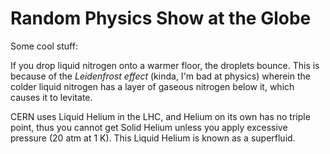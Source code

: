 # Random Physics Show at the Globe

Some cool stuff:

If you drop liquid nitrogen onto a warmer floor, the droplets bounce. This is because of the _Leidenfrost effect_ (kinda, I'm bad at physics) wherein the colder liquid nitrogen has a layer of gaseous nitrogen below it, which causes it to levitate.

CERN uses Liquid Helium in the LHC, and Helium on its own has no triple point, thus you cannot get Solid Helium unless you apply excessive pressure (20 atm at 1 K). This Liquid Helium is known as a superfluid.